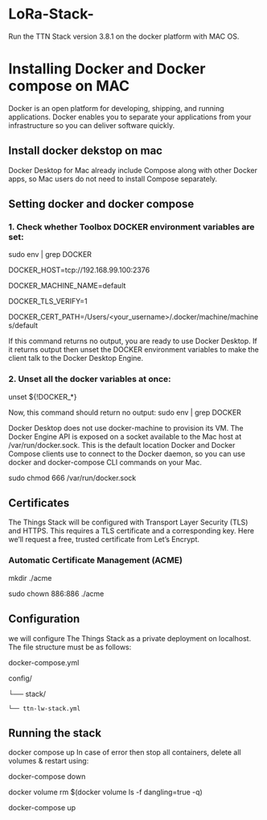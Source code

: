 # LoRa-Stack-
Run the TTN Stack version 3.8.1 on the docker platform with MAC OS.
# Installing Docker and Docker compose on MAC
Docker is an open platform for developing, shipping, and running applications. Docker enables you to separate your applications from your infrastructure so you can deliver software quickly. 
## Install docker dekstop on mac
Docker Desktop for Mac already include Compose along with other Docker apps, so Mac users do not need to install Compose separately. 
## Setting docker and docker compose
### 1. Check whether Toolbox DOCKER environment variables are set:

 sudo env | grep DOCKER
 
 DOCKER_HOST=tcp://192.168.99.100:2376
 
 DOCKER_MACHINE_NAME=default
 
 DOCKER_TLS_VERIFY=1
 
 DOCKER_CERT_PATH=/Users/<your_username>/.docker/machine/machines/default
 
 
If this command returns no output, you are ready to use Docker Desktop.
If it returns output then unset the DOCKER environment variables to make the client talk to the Docker Desktop Engine.
### 2. Unset all the docker variables at once:
unset ${!DOCKER_*}

Now, this command should return no output:
sudo env | grep DOCKER 

Docker Desktop does not use docker-machine to provision its VM. The Docker Engine API is exposed on a socket available to the Mac host at /var/run/docker.sock. This is the default location Docker and Docker Compose clients use to connect to the Docker daemon, so you can use docker and docker-compose CLI commands on your Mac.

sudo chmod 666 /var/run/docker.sock

## Certificates
The Things Stack will be configured with Transport Layer Security (TLS) and HTTPS. This requires a TLS certificate and a corresponding key. Here we’ll request a free, trusted certificate from Let’s Encrypt.

### Automatic Certificate Management (ACME)
mkdir ./acme

sudo chown 886:886 ./acme

## Configuration
we will configure The Things Stack as a private deployment on localhost. 
The file structure must be as follows:

docker-compose.yml          

config/

└── stack/

    └── ttn-lw-stack.yml    
## Running the stack
docker compose up
In case of error then stop all containers, delete all volumes & restart using:

docker-compose down

docker volume rm $(docker volume ls -f dangling=true -q)

docker-compose up

